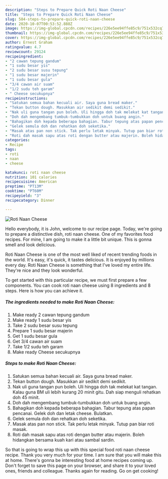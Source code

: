 ```yaml
---
description: "Steps to Prepare Quick Roti Naan Cheese"
title: "Steps to Prepare Quick Roti Naan Cheese"
slug: 584-steps-to-prepare-quick-roti-naan-cheese
date: 2020-10-07T00:53:52.888Z
image: https://img-global.cpcdn.com/recipes/226e5ee94ffe85c9/751x532cq70/roti-naan-cheese-resipi-foto-utama.jpg
thumbnail: https://img-global.cpcdn.com/recipes/226e5ee94ffe85c9/751x532cq70/roti-naan-cheese-resipi-foto-utama.jpg
cover: https://img-global.cpcdn.com/recipes/226e5ee94ffe85c9/751x532cq70/roti-naan-cheese-resipi-foto-utama.jpg
author: Ernest Graham
ratingvalue: 4.7
reviewcount: 29124
recipeingredient:
- "2 cawan tepung gandum"
- "1 sudu besar yis"
- "2 sudu besar susu tepung"
- "1 sudu besar majerin"
- "1 sudu besar gula"
- "3/4 cawan air suam"
- "1/2 sudu teh garam"
- " Cheese secukupnya"
recipeinstructions:
- "Satukan semua bahan kecuali air. Saya guna bread maker."
- "Tekan button dough. Masukkan air sedikit demi sedikit."
- "Nak uli guna tangan pun boleh. Uli hingga doh tak melekat kat tangan. Kalau guna BM uli lebih kurang 20 minit gitu. Dah siap menguli rehatkan doh 45 minit."
- "Doh dah mengembang tumbuk-tumbukkan doh untuk buang angin."
- "Bahagikan doh kepada beberapa bahagian. Tabur tepung atas papan pencanai. Gelek doh dan letak cheese. Bulatkan."
- "Gelek semula doh dan rehatkan doh seketika."
- "Masak atas pan non stick. Tak perlu letak minyak. Tutup pan biar roti masak."
- "Roti dah masak sapu atas roti dengan butter atau majerin. Boleh hidangkan bersama kuah kari atau sambal sardin."
categories:
- Recipe
tags:
- roti
- naan
- cheese

katakunci: roti naan cheese 
nutrition: 101 calories
recipecuisine: American
preptime: "PT13M"
cooktime: "PT60M"
recipeyield: "3"
recipecategory: Dinner

---
```



![Roti Naan Cheese](https://img-global.cpcdn.com/recipes/226e5ee94ffe85c9/751x532cq70/roti-naan-cheese-resipi-foto-utama.jpg)

Hello everybody, it is John, welcome to our recipe page. Today, we're going to prepare a distinctive dish, roti naan cheese. One of my favorites food recipes. For mine, I am going to make it a little bit unique. This is gonna smell and look delicious.



Roti Naan Cheese is one of the most well liked of recent trending foods in the world. It's easy, it's quick, it tastes delicious. It is enjoyed by millions every day. Roti Naan Cheese is something that I've loved my entire life. They're nice and they look wonderful.


To get started with this particular recipe, we must first prepare a few components. You can cook roti naan cheese using 8 ingredients and 8 steps. Here is how you can achieve it.

<!--inarticleads1-->

##### The ingredients needed to make Roti Naan Cheese:

1. Make ready 2 cawan tepung gandum
1. Make ready 1 sudu besar yis
1. Take 2 sudu besar susu tepung
1. Prepare 1 sudu besar majerin
1. Get 1 sudu besar gula
1. Get 3/4 cawan air suam
1. Take 1/2 sudu teh garam
1. Make ready  Cheese secukupnya




<!--inarticleads2-->

##### Steps to make Roti Naan Cheese:

1. Satukan semua bahan kecuali air. Saya guna bread maker.
1. Tekan button dough. Masukkan air sedikit demi sedikit.
1. Nak uli guna tangan pun boleh. Uli hingga doh tak melekat kat tangan. Kalau guna BM uli lebih kurang 20 minit gitu. Dah siap menguli rehatkan doh 45 minit.
1. Doh dah mengembang tumbuk-tumbukkan doh untuk buang angin.
1. Bahagikan doh kepada beberapa bahagian. Tabur tepung atas papan pencanai. Gelek doh dan letak cheese. Bulatkan.
1. Gelek semula doh dan rehatkan doh seketika.
1. Masak atas pan non stick. Tak perlu letak minyak. Tutup pan biar roti masak.
1. Roti dah masak sapu atas roti dengan butter atau majerin. Boleh hidangkan bersama kuah kari atau sambal sardin.




So that is going to wrap this up with this special food roti naan cheese recipe. Thank you very much for your time. I am sure that you will make this at home. There's gonna be interesting food at home recipes coming up. Don't forget to save this page on your browser, and share it to your loved ones, friends and colleague. Thanks again for reading. Go on get cooking!
